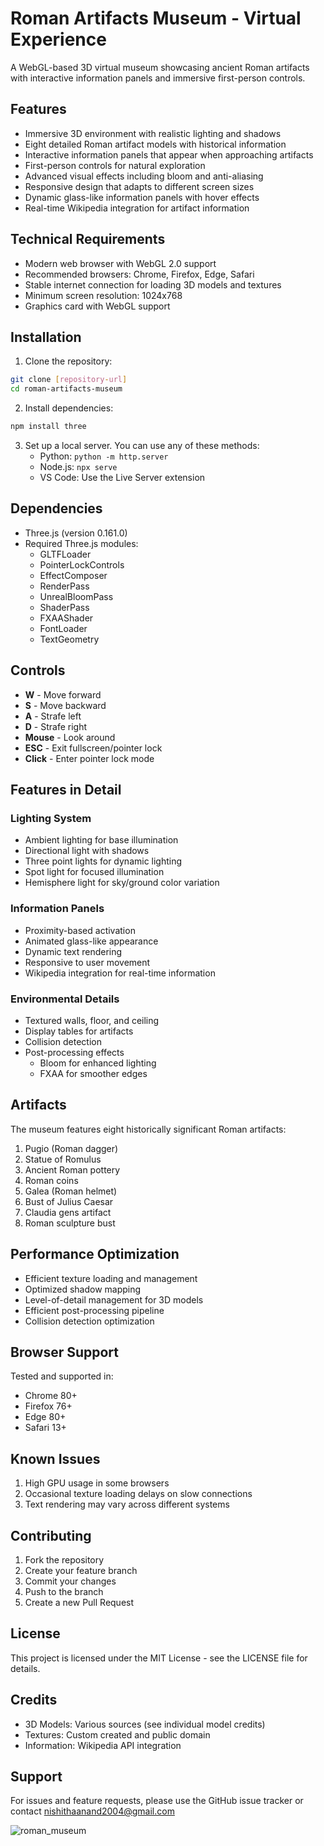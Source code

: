 # Roman Artifacts Museum - Virtual Experience

A WebGL-based 3D virtual museum showcasing ancient Roman artifacts with interactive information panels and immersive first-person controls.

## Features

- Immersive 3D environment with realistic lighting and shadows
- Eight detailed Roman artifact models with historical information
- Interactive information panels that appear when approaching artifacts
- First-person controls for natural exploration
- Advanced visual effects including bloom and anti-aliasing
- Responsive design that adapts to different screen sizes
- Dynamic glass-like information panels with hover effects
- Real-time Wikipedia integration for artifact information

## Technical Requirements

- Modern web browser with WebGL 2.0 support
- Recommended browsers: Chrome, Firefox, Edge, Safari
- Stable internet connection for loading 3D models and textures
- Minimum screen resolution: 1024x768
- Graphics card with WebGL support

## Installation

1. Clone the repository:
```bash
git clone [repository-url]
cd roman-artifacts-museum
```

2. Install dependencies:
```bash
npm install three
```

3. Set up a local server. You can use any of these methods:
   - Python: `python -m http.server`
   - Node.js: `npx serve`
   - VS Code: Use the Live Server extension

## Dependencies

- Three.js (version 0.161.0)
- Required Three.js modules:
  - GLTFLoader
  - PointerLockControls
  - EffectComposer
  - RenderPass
  - UnrealBloomPass
  - ShaderPass
  - FXAAShader
  - FontLoader
  - TextGeometry

## Controls

- **W** - Move forward
- **S** - Move backward
- **A** - Strafe left
- **D** - Strafe right
- **Mouse** - Look around
- **ESC** - Exit fullscreen/pointer lock
- **Click** - Enter pointer lock mode

## Features in Detail

### Lighting System
- Ambient lighting for base illumination
- Directional light with shadows
- Three point lights for dynamic lighting
- Spot light for focused illumination
- Hemisphere light for sky/ground color variation

### Information Panels
- Proximity-based activation
- Animated glass-like appearance
- Dynamic text rendering
- Responsive to user movement
- Wikipedia integration for real-time information

### Environmental Details
- Textured walls, floor, and ceiling
- Display tables for artifacts
- Collision detection
- Post-processing effects
  - Bloom for enhanced lighting
  - FXAA for smoother edges

## Artifacts

The museum features eight historically significant Roman artifacts:
1. Pugio (Roman dagger)
2. Statue of Romulus
3. Ancient Roman pottery
4. Roman coins
5. Galea (Roman helmet)
6. Bust of Julius Caesar
7. Claudia gens artifact
8. Roman sculpture bust

## Performance Optimization

- Efficient texture loading and management
- Optimized shadow mapping
- Level-of-detail management for 3D models
- Efficient post-processing pipeline
- Collision detection optimization

## Browser Support

Tested and supported in:
- Chrome 80+
- Firefox 76+
- Edge 80+
- Safari 13+

## Known Issues

1. High GPU usage in some browsers
2. Occasional texture loading delays on slow connections
3. Text rendering may vary across different systems

## Contributing

1. Fork the repository
2. Create your feature branch
3. Commit your changes
4. Push to the branch
5. Create a new Pull Request

## License

This project is licensed under the MIT License - see the LICENSE file for details.

## Credits

- 3D Models: Various sources (see individual model credits)
- Textures: Custom created and public domain
- Information: Wikipedia API integration

## Support

For issues and feature requests, please use the GitHub issue tracker or contact nishithaanand2004@gmail.com

![roman_museum](https://github.com/user-attachments/assets/5c8dd537-c95a-416a-b801-dcdea3059899)

